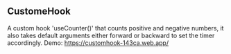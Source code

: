 ## CustomeHook
A custom hook 'useCounter()' that counts positive and negative numbers, it also takes default arguments either forward or backward to set the timer accordingly. 
Demo: https://customhook-143ca.web.app/
